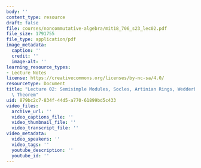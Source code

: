 ```yaml
---
body: ''
content_type: resource
draft: false
file: courses/noncommutative-algebra/mit18_706_s23_lec02.pdf
file_size: 1791755
file_type: application/pdf
image_metadata:
  caption: ''
  credit: ''
  image-alt: ''
learning_resource_types:
- Lecture Notes
license: https://creativecommons.org/licenses/by-nc-sa/4.0/
resourcetype: Document
title: "Lecture 02: Semisimple Modules, Socles, Artinian Rings, Wedderburn\u2019s\
  \ Theorem"
uid: 879bc2c7-834f-44d5-a770-61899bd5c433
video_files:
  archive_url: ''
  video_captions_file: ''
  video_thumbnail_file: ''
  video_transcript_file: ''
video_metadata:
  video_speakers: ''
  video_tags: ''
  youtube_description: ''
  youtube_id: ''
---
```

